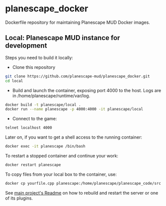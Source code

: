 # planescape_docker

Dockerfile repository for maintaining Planescape MUD Docker images.

## Local: Planescape MUD instance for development

Steps you need to build it locally:

* Clone this repository
```bash
git clone https://github.com/planescape-mud/planescape_docker.git
cd local
```

* Build and launch the container, exposing port 4000 to the host. 
  Logs are in /home/planescape/runtime/var/log.
```bash
docker build -t planescape/local .
docker run --name planescape -p 4000:4000 -it planescape/local
```

* Connect to the game:
```bash
telnet localhost 4000
```

Later on, if you want to get a shell access to the running container:
```bash
docker exec -it planescape /bin/bash
```

To restart a stopped container and continue your work:
```bash
docker restart planescape
```

To copy files from your local box to the container, use:
```bash
docker cp yourfile.cpp planescape:/home/planescape/planescape_code/src
```

See [main project's Readme](https://github.com/planescape-mud/planescape_code/blob/master/README.md) on how to rebuild and restart the server or one of its plugins.

